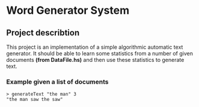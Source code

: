 # Word Generator System
## Project describtion
This project is an implementation of a simple algorithmic automatic text generator. It should be able to learn some statistics from a number of given documents **(from DataFile.hs)** and then use these statistics to generate text.
### Example given a list of documents
```
> generateText "the man" 3
"the man saw the saw"
```
